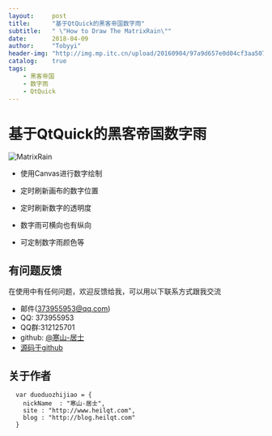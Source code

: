 ```yaml
---
layout:     post
title:      "基于QtQuick的黑客帝国数字雨"
subtitle:   " \"How to Draw The MatrixRain\""
date:       2018-04-09
author:     "Tobyyi"
header-img: "http://img.mp.itc.cn/upload/20160904/97a9d657e0d04cf3aa5078a3793e6524_th.jpeg"
catalog:    true
tags:
    - 黑客帝国
    - 数字雨
    - QtQuick
---
```


# 基于QtQuick的黑客帝国数字雨

![MatrixRain](http://qtddui.b0.upaiyun.com/gitdir/matrix.png)

* 使用Canvas进行数字绘制

* 定时刷新画布的数字位置

* 定时刷新数字的透明度

* 数字雨可横向也有纵向

* 可定制数字雨颜色等

## 有问题反馈

在使用中有任何问题，欢迎反馈给我，可以用以下联系方式跟我交流

* 邮件(373955953@qq.com)
* QQ: 373955953
* QQ群:312125701
* github: [@寒山-居士](https://github.com/toby20130333)
* [源码于github](https://github.com/toby20130333/QtQuickExample)

## 关于作者

```
  var duoduozhijiao = {
    nickName  : "寒山-居士",
    site : "http://www.heilqt.com",
    blog : "http://blog.heilqt.com"
  }

```

